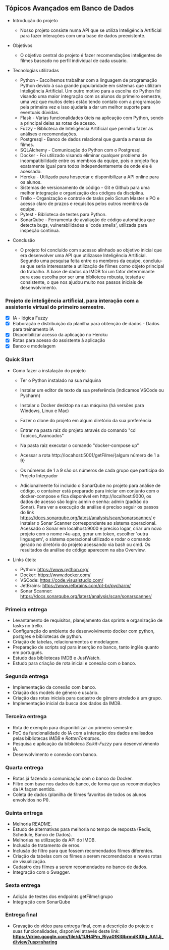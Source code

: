 ## Tópicos Avançados em Banco de Dados

- Introdução do projeto

  - Nosso projeto consiste numa API que se utiliza Inteligência Artificial para fazer interações com uma base de dados preexistente.

- Objetivos

  - O objetivo central do projeto é fazer recomendações inteligentes de filmes baseado no perfil individual de cada usuário.

- Tecnologias utilizadas

  - Python - Escolhemos trabalhar com a linguagem de programação Python devido à sua grande popularidade em sistemas que utilizam Inteligência Artificial. Um outro motivo para a escolha do Python foi visando uma maior integração com os alunos do primeiro semestre, uma vez que muitos deles estão tendo contato com a programação pela primeira vez e isso ajudaria a dar um melhor suporte para eventuais dúvidas.
  - Flask - Várias funcionalidades úteis na aplicação com Python, sendo a principal delas as rotas de acesso.
  - Fuzzy - Biblioteca de Inteligência Artificial que permitiu fazer as análises e recomendações.
  - Postgresql - Banco de dados relacional que guarda a massa de filmes.
  - SQLAlchemy - Comunicação do Python com o Postgresql.
  - Docker - Foi utilizado visando eliminar qualquer problema de incompatibilidade entre os membros da equipe, pois o projeto fica exatamente igual para todos independentemente de onde ele é acessado.
  - Heroku - Utilizado para hospedar e disponibilizar a API online para os alunos.
  - Sistemas de versionamento de código - Git e Github para uma melhor integração e organização dos códigos da disciplina.
  - Trello - Organização e controle de tasks pelo Scrum Master e PO e acesso claro de prazos e requisitos pelos outros membros da equipe.
  - Pytest - Biblioteca de testes para Python.
  - SonarQube - Ferramenta de avaliação de código automática que detecta bugs, vulnerabilidades e 'code smells', utilizada para inspeção contínua.

- Conclusão

  - O projeto foi concluído com sucesso alinhado ao objetivo inicial que era desenvolver uma API que utilizasse Inteligência Artificial. Segundo uma pesquisa feita entre os membros da equipe, concluiu-se que seria interessante a utilização de filmes como objeto principal do trabalho. A base de dados da IMDB foi um fator determinante para essa escolha por ser uma biblioteca robusta, testada e consistente, o que nos ajudou muito nos passos iniciais de desenvolvimento.

### Projeto de inteligência artificial, para interação com a assistente virtual do primeiro semestre.

- [x] IA - lógica Fuzzy
- [x] Elaboração e distribuição da planilha para obtenção de dados - Dados para treinamento IA
- [x] Disponibilizar acesso da aplicação no Heroku
- [x] Rotas para acesso do assistente à aplicação
- [x] Banco e modelagem

### Quick Start

- Como fazer a instalação do projeto

  - Ter o Python instalado na sua máquina
  - Instalar um editor de texto da sua preferência (indicamos VSCode ou Pycharm)
  - Instalar o Docker desktop na sua máquina (há versões para Windows, Linux e Mac)
  - Fazer o clone do projeto em algum diretório da sua preferência
  - Entrar na pasta raiz do projeto através do comando "cd Topicos_Avancados"
  - Na pasta raiz executar o comando "docker-compose up"
  - Acessar a rota http://locahost:5001/getFilme/{algum número de 1 a 9}
  - Os números de 1 a 9 são os números de cada grupo que participa do Projeto Integrador
  
  - Adicionalmente foi incluído o SonarQube no projeto para análise de código, o container está preparado para iniciar em conjunto com o docker-compose e fica disponível em http://localhost:9000, os dados de acesso são login: admin e senha: admin (padrão do Sonar). Para ver a execução da análise é preciso seguir os passos do link https://docs.sonarqube.org/latest/analysis/scan/sonarscanner/ e instalar o Sonar Scanner correspondente ao sistema operacional.
  Acessado o Sonar em localhost:9000 é preciso logar, criar um novo projeto com o nome r4u-app, gerar um token, escolher 'outra linguagem', o sistema operacional utilizado e rodar o comando gerado no diretório do projeto acessando via bash ou cmd.
  Os resultados da análise de código aparecem na aba Overview.

- Links úteis:
  - Python: https://www.python.org/
  - Docker: https://www.docker.com/
  - VSCode: https://code.visualstudio.com/
  - JetBrains: https://www.jetbrains.com/pt-br/pycharm/
  - Sonar Scanner: https://docs.sonarqube.org/latest/analysis/scan/sonarscanner/

### Primeira entrega

- Levantamento de requisitos, planejamento das sprints e organização de tasks no trello.
- Configuração do ambiente de desenvolvimento docker com python, postgres e bibliotecas de python.
- Criação de tabelas, relacionamentos e modelagem.
- Preparação de scripts sql para inserção no banco, tanto inglês quanto em português.
- Estudo das bibliotecas IMDB e JustWatch.
- Estudo para criação de rota inicial e conexão com o banco.

### Segunda entrega

- Implementação da conexão com banco.
- Criação dos models de gênero e usuário.
- Criação das rotas iniciais para cadastro de gênero atrelado à um grupo.
- Implementação inicial da busca dos dados da IMDB.

### Terceira entrega

- Rota de exemplo para disponibilizar ao primeiro semestre.
- PoC da funcionalidade do IA com a interação dos dados analisados pelas bibliotecas _IMDB_ e _RottenTomatoes_.
- Pesquisa e aplicação da biblioteca _Scikit-Fuzzy_ para desenvolvimento IA.
- Desenvolvimento e conexão com banco.

### Quarta entrega

- Rotas já fazendo a comunicação com o banco do Docker.
- Filtro com base nos dados do banco, de forma que as recomendações da IA façam sentido.
- Coleta de dados (planilha de filmes favoritos de todos os alunos envolvidos no PI).

### Quinta entrega

- Melhoria README.
- Estudo de alternativas para melhoria no tempo de resposta (Redis, Schedule, Banco de Dados).
- Melhorias na utilização da API do IMDB.
- Inclusão de tratamento de erros.
- Inclusão de filtro para que fossem recomendados filmes diferentes.
- Criação da tabelas com os filmes a serem recomendados e novas rotas de visualização.
- Cadastro dos filmes a serem recomendados no banco de dados.
- Integração com o Swagger.

### Sexta entrega

- Adição de testes dos endpoints getFilme/:grupo
- Integração com SonarQube

### Entrega final

- Gravação do vídeo para entrega final, com a descrição do projeto e suas funcionalidades, disponível através deste link: **https://drive.google.com/file/d/1UH4Pm_Riya0fKlGbrmdKlOIg_AA1Jj_d/view?usp=sharing**
